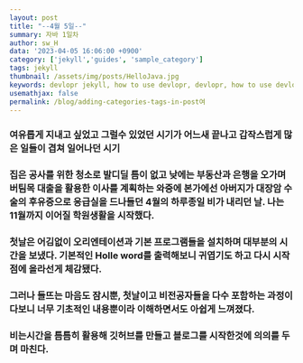```yaml
---
layout: post
title: "--4월 5일--"
summary: 자바 1일차
author: sw_H
data: '2023-04-05 16:06:00 +0900'
category: ['jekyll','guides', 'sample_category']
tags: jekyll
thumbnail: /assets/img/posts/HelloJava.jpg
keywords: devlopr jekyll, how to use devlopr, devlopr, how to use devlopr-jekyll, devlopr-jekyll tutorial,best jekyll themes, multi categories and tags
usemathjax: false
permalink: /blog/adding-categories-tags-in-post여
---
```


### 여유롭게 지내고 싶었고 그럴수 있었던 시기가 어느새 끝나고 갑작스럽게 많은 일들이 겹쳐 일어나던 시기

### 집은 공사를 위한 청소로 발디딜 틈이 없고 낮에는 부동산과 은행을 오가며 버팀목 대출을 활용한 이사를 계획하는 와중에 본가에선 아버지가 대장암 수술의 후유증으로 응급실을 드나들던 4월의 하루종일 비가 내리던 날. 나는 11월까지 이어질 학원생활을 시작했다.

### 첫날은 어김없이 오리엔테이션과 기본 프로그램들을 설치하며 대부분의 시간을 보냈다. 기본적인 Holle word를 출력해보니 귀엽기도 하고 다시 시작점에 올라선게 체감됐다.

### 그러나 들뜨는 마음도 잠시뿐, 첫날이고 비전공자들을 다수 포함하는 과정이다보니 너무 기초적인 내용뿐이라 이해하면서도 아쉽게 느껴졌다.

### 비는시간을 틈틈히 활용해 깃허브를 만들고 블로그를 시작한것에 의의를 두며 마친다.